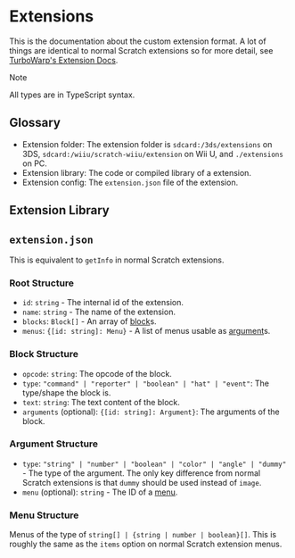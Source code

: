 # Extensions

This is the documentation about the custom extension format. A lot of things are
identical to normal Scratch extensions so for more detail, see
[TurboWarp's Extension Docs](https://docs.turbowarp.org/development/extensions/introduction).

> [!NOTE]
> All types are in TypeScript syntax.

## Glossary

- Extension folder: The extension folder is `sdcard:/3ds/extensions` on 3DS,
  `sdcard:/wiiu/scratch-wiiu/extension` on Wii U, and `./extensions` on PC.
- Extension library: The code or compiled library of a extension.
- Extension config: The `extension.json` file of the extension.

## Extension Library

## `extension.json`

This is equivalent to `getInfo` in normal Scratch extensions.

### Root Structure

- `id`: `string` - The internal id of the extension.
- `name`: `string` - The name of the extension.
- `blocks`: `Block[]` - An array of [block](#block-structure)s.
- `menus`: `{[id: string]: Menu}` - A list of menus usable as
  [argument](#argument-structure)s.

### Block Structure

- `opcode`: `string`: The opcode of the block.
- `type`: `"command" | "reporter" | "boolean" | "hat" | "event"`: The type/shape
  the block is.
- `text`: `string`: The text content of the block.
- `arguments` (optional): `{[id: string]: Argument}`: The arguments of the
  block.

### Argument Structure

- `type`: `"string" | "number" | "boolean" | "color" | "angle" | "dummy"` - The
  type of the argument. The only key difference from normal Scratch extensions
  is that `dummy` should be used instead of `image`.
- `menu` (optional): `string` - The ID of a [menu](#menu-structure).

### Menu Structure

Menus of the type of `string[] | {string | number | boolean}[]`. This is roughly
the same as the `items` option on normal Scratch extension menus.

